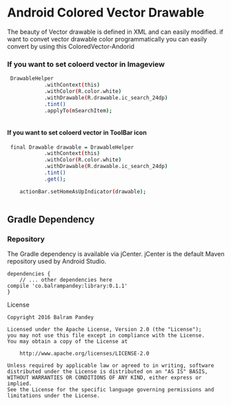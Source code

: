 # Android Colored Vector Drawable



The beauty of Vector drawable is  defined in XML and can easily modified.
if want to convet vector drawable color programmatically you can easily convert by using this 
ColoredVector-Andorid  





### If you want to set coloerd vector in Imageview 



```sh
 DrawableHelper
            .withContext(this)
            .withColor(R.color.white)
            .withDrawable(R.drawable.ic_search_24dp)
            .tint()
            .applyTo(mSearchItem);
            
```
#### If you want to set coloerd vector in ToolBar icon 
```sh
 final Drawable drawable = DrawableHelper
            .withContext(this)
            .withColor(R.color.white)
            .withDrawable(R.drawable.ic_search_24dp)
            .tint()
            .get();

    actionBar.setHomeAsUpIndicator(drawable);
            
```
## Gradle Dependency

### Repository

The Gradle dependency is available via jCenter. jCenter is the default Maven repository used by Android Studio.

```
dependencies {
    // ... other dependencies here
compile 'co.balrampandey:library:0.1.1'
}
```

License
```
Copyright 2016 Balram Pandey

Licensed under the Apache License, Version 2.0 (the "License");
you may not use this file except in compliance with the License.
You may obtain a copy of the License at

    http://www.apache.org/licenses/LICENSE-2.0

Unless required by applicable law or agreed to in writing, software
distributed under the License is distributed on an "AS IS" BASIS,
WITHOUT WARRANTIES OR CONDITIONS OF ANY KIND, either express or implied.
See the License for the specific language governing permissions and
limitations under the License.

```

